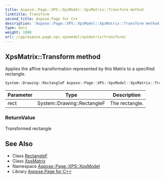 ```yaml
---
title: Aspose::Page::XPS::XpsModel::XpsMatrix::Transform method
linktitle: Transform
second_title: Aspose.Page for C++
description: 'Aspose::Page::XPS::XpsModel::XpsMatrix::Transform method. Applies the affine transformation represented by this Matrix to a specified rectangle in C++.'
type: docs
weight: 1800
url: /cpp/aspose.page.xps.xpsmodel/xpsmatrix/transform/
---
```

## XpsMatrix::Transform method


Applies the affine transformation represented by this Matrix to a specified rectangle.

```cpp
System::Drawing::RectangleF Aspose::Page::XPS::XpsModel::XpsMatrix::Transform(System::Drawing::RectangleF rect)
```


| Parameter | Type | Description |
| --- | --- | --- |
| rect | System::Drawing::RectangleF | The rectangle. |

### ReturnValue

Transformed rectangle

## See Also

* Class [RectangleF](../../../system.drawing/rectanglef/)
* Class [XpsMatrix](../)
* Namespace [Aspose::Page::XPS::XpsModel](../../)
* Library [Aspose.Page for C++](../../../)
